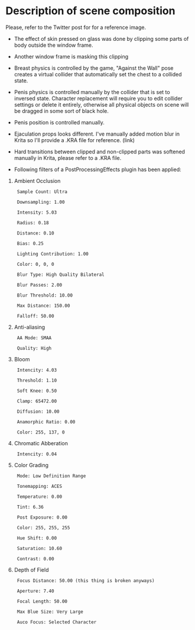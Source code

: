 # Description of scene composition 

Please, refer to the Twitter post for for a reference image.



* The effect of skin pressed on glass was done by clipping some parts of body outside the window frame.

* Another window frame is masking this clipping

* Breast physics is controlled by the game, "Against the Wall" pose creates a virtual collider that automatically set the chest to a collided state.

* Penis physics is controlled manually by the collider that is set to inversed state. Character replacement will require you to edit collider settings or delete it entirely, otherwise all physical objects on scene will be dragged in some sort of black hole.

* Penis position is controlled manually.

* Ejaculation props looks different. I've manually added motion blur in Krita so I'll provide a .KRA file for reference. (link)

* Hard transitions between clipped and non-clipped parts was softened manually in Krita, please refer to a .KRA file.

* Following filters of a PostProcessingEffects plugin has been applied:
1. Ambient Occlusion

        Sample Count: Ultra

        Downsampling: 1.00

        Intensity: 5.03

        Radius: 0.18

        Distance: 0.10

        Bias: 0.25

        Lighting Contribution: 1.00

        Color: 0, 0, 0 

        Blur Type: High Quality Bilateral

        Blur Passes: 2.00

        Blur Threshold: 10.00

        Max Distance: 150.00

        Falloff: 50.00

2. Anti-aliasing 

        AA Mode: SMAA

        Quality: High

3. Bloom

        Intencity: 4.03

        Threshold: 1.10

        Soft Knee: 0.50

        Clamp: 65472.00

        Diffusion: 10.00

        Anamorphic Ratio: 0.00

        Color: 255, 137, 0

4. Chromatic Abberation 

        Intencity: 0.04

5. Color Grading

        Mode: Low Definition Range

        Tonemapping: ACES

        Temperature: 0.00

        Tint: 6.36

        Post Exposure: 0.00

        Color: 255, 255, 255

        Hue Shift: 0.00

        Saturation: 10.60

        Contrast: 0.00

6. Depth of Field

        Focus Distance: 50.00 (this thing is broken anyways)

        Aperture: 7.40

        Focal Length: 50.00

        Max Blue Size: Very Large

        Auco Focus: Selected Character
